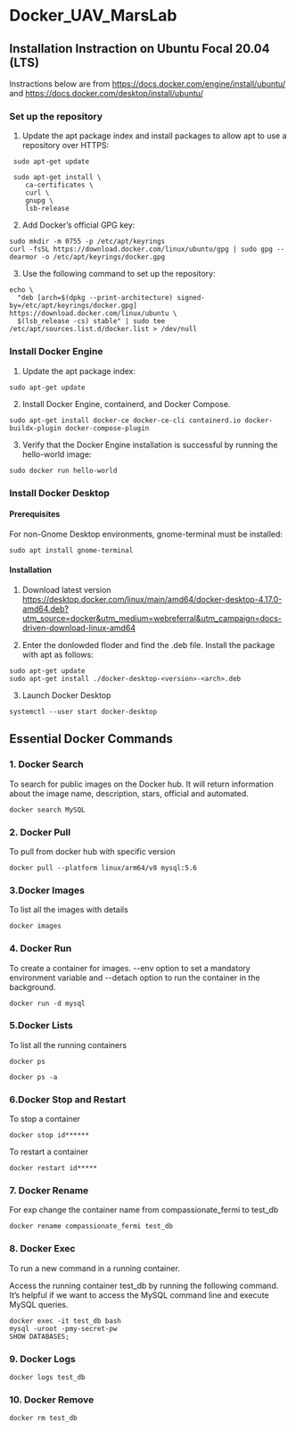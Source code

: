 # Docker_UAV_MarsLab

## Installation Instraction on Ubuntu Focal 20.04 (LTS)
Instractions below are from
https://docs.docker.com/engine/install/ubuntu/
and
https://docs.docker.com/desktop/install/ubuntu/
### Set up the repository

1. Update the apt package index and install packages to allow apt to use a repository over HTTPS:
```bush
 sudo apt-get update

 sudo apt-get install \
    ca-certificates \
    curl \
    gnupg \
    lsb-release
```
2. Add Docker’s official GPG key:
```bush
sudo mkdir -m 0755 -p /etc/apt/keyrings
curl -fsSL https://download.docker.com/linux/ubuntu/gpg | sudo gpg --dearmor -o /etc/apt/keyrings/docker.gpg
```
3. Use the following command to set up the repository:
```bush
echo \
  "deb [arch=$(dpkg --print-architecture) signed-by=/etc/apt/keyrings/docker.gpg] https://download.docker.com/linux/ubuntu \
  $(lsb_release -cs) stable" | sudo tee /etc/apt/sources.list.d/docker.list > /dev/null
```

### Install Docker Engine
1. Update the apt package index:
```bush
sudo apt-get update
```
2. Install Docker Engine, containerd, and Docker Compose.
```bush
sudo apt-get install docker-ce docker-ce-cli containerd.io docker-buildx-plugin docker-compose-plugin
```
3. Verify that the Docker Engine installation is successful by running the hello-world image:
```bush
sudo docker run hello-world
```

### Install Docker Desktop
#### Prerequisites
For non-Gnome Desktop environments, gnome-terminal must be installed: 
```bush
sudo apt install gnome-terminal
```
#### Installation
1. Download latest version
https://desktop.docker.com/linux/main/amd64/docker-desktop-4.17.0-amd64.deb?utm_source=docker&utm_medium=webreferral&utm_campaign=docs-driven-download-linux-amd64

2. Enter the donlowded floder and find the .deb file. Install the package with apt as follows:
```bush
sudo apt-get update
sudo apt-get install ./docker-desktop-<version>-<arch>.deb
```
3. Launch Docker Desktop
```bush
systemctl --user start docker-desktop
```


## Essential Docker Commands
### 1. Docker Search
To search for public images on the Docker hub. It will return information about the image name, description, stars, official and automated.
```bush
docker search MySQL
```
### 2. Docker Pull
To pull from docker hub with specific version
```bush
docker pull --platform linux/arm64/v8 mysql:5.6
```
### 3.Docker Images
To list all the images with details
```bush
docker images
```
### 4. Docker Run
To create a container for images. --env option to set a mandatory environment variable and --detach option to run the container in the background.
```bush
docker run -d mysql
```
### 5.Docker Lists
To list all the running containers
```bush
docker ps

docker ps -a
```
### 6.Docker Stop and Restart
To stop a container
```bush
docker stop id******
```

To restart a container
```bush
docker restart id*****
```

### 7. Docker Rename
For exp change the container name from compassionate_fermi to test_db
```bush
docker rename compassionate_fermi test_db
```

### 8. Docker Exec
To run a new command in a running container.

Access the running container test_db by running the following command. It’s helpful if we want to access the MySQL command line and execute MySQL queries.
```bush
docker exec -it test_db bash
mysql -uroot -pmy-secret-pw
SHOW DATABASES;
```

### 9. Docker Logs
```bush
docker logs test_db
```

### 10. Docker Remove
```bush
docker rm test_db
```

















